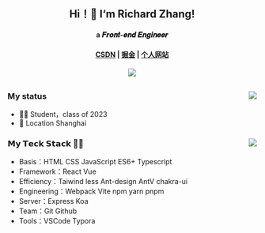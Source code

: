 ## <div align="center">Hi！👋 I‘m Richard Zhang!</div>

#### <div align="center">a 𝑭𝒓𝒐𝒏𝒕-𝒆𝒏𝒅 𝑬𝒏𝒈𝒊𝒏𝒆𝒆𝒓</div>

#### <div align="center"><a href="https://blog.csdn.net/weixin_47082552?spm=1010.2135.3001.5343" target="_blank">CSDN</a> | <a href="https://juejin.cn/user/567821036164957/posts" target="_blank">掘金</a> | <a href="https://yu-website.vercel.app/" target="_blank">个人网站</a></div>
#### <div align="center">![](https://komarev.com/ghpvc/?username=ayu-1019&label=views-count)</div>

##
<img align="right" src="https://github-readme-stats.vercel.app/api?username=ayu-1019&show_icons=true&icon_color=2E67D3&count_private=true" />

### My status
- 🧑‍🎓 Student，class of 2023
- 💼 Location Shanghai

###
<img align="right" src="https://streak-stats.demolab.com/?user=Ayu-1019" />

### 𝗠𝘆 𝗧𝗲𝗰𝗸 𝗦𝘁𝗮𝗰𝗸 👨‍💻
- Basis：HTML CSS JavaScript ES6+ Typescript
- Framework：React Vue
- Efficiency：Taiwind less Ant-design AntV chakra-ui
- Engineering：Webpack Vite npm yarn pnpm
- Server：Express Koa
- Team：Git Github
- Tools：VSCode Typora

###
<!-- <img align="center" src="https://activity-graph.herokuapp.com/graph?username=Ayu-1019&theme=react" /> -->


<!--
**Ayu-1019/Ayu-1019** is a ✨ _special_ ✨ repository because its `README.md` (this file) appears on your GitHub profile.

Here are some ideas to get you started:

- 🔭 I’m currently working on ...
- 🌱 I’m currently learning ...
- 👯 I’m looking to collaborate on ...
- 🤔 I’m looking for help with ...
- 💬 Ask me about ...
- 📫 How to reach me: ...
- 😄 Pronouns: ...
- ⚡ Fun fact: ...
-->
